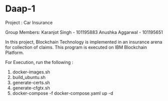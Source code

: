 # Daap-1
Project : Car Insurance 

Group Members:
Karanjot Singh - 101195883
Anushka Aggarwal - 101195651

In this project, Blockchain Technology is implemented in an insurance arena for collection of claims. This program is executed on IBM Blockchain Platform.

For Execution, run the following :
1. docker-images.sh
2. build_ubuntu.sh
3. generate-certs.sh
4. generate-cfgtx.sh
5. docker-compose -f docker-compose.yaml up -d
